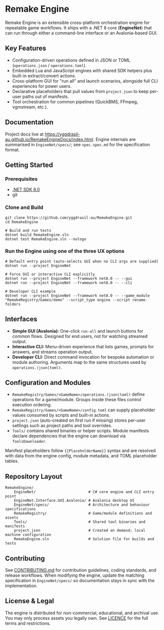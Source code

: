 # Remake Engine

Remake Engine is an extensible cross-platform orchestration engine for repeatable game workflows. It ships with a .NET 8 core (**EngineNet**) that can run through either a command-line interface or an Avalonia-based GUI.

## Key Features
- Configuration-driven operations defined in JSON or TOML (`operations.json` / `operations.toml`).
- Embedded Lua and JavaScript engines with shared SDK helpers plus built-in extract/convert actions.
- Cross-platform GUI for "run all" and launch scenarios, alongside full CLI experiences for power users.
- Declarative placeholders that pull values from `project.json` to keep per-user paths out of manifests.
- Tool orchestration for common pipelines (QuickBMS, FFmpeg, vgmstream, etc.).

## Documentation
Project docs live at <https://yggdrasil-au.github.io/RemakeEngineDocs/index.html>. Engine internals are summarised in `EngineNet/specs/`; see `spec.spec.md` for the specification format.

## Getting Started

### Prerequisites
- [.NET SDK 8.0](https://dotnet.microsoft.com/)
- git

### Clone and Build
```pwsh
git clone https://github.com/yggdrasil-au/RemakeEngine.git
cd RemakeEngine

# Build and run tests
dotnet build RemakeEngine.sln
dotnet test RemakeEngine.sln --nologo
```

### Run the Engine using one of the three UX options
```pwsh
# Default entry point (auto-selects GUI when no CLI args are supplied)
dotnet run --project EngineNet

# Force GUI or interactive CLI explicitly
dotnet run --project EngineNet --framework net8.0 -- --gui
dotnet run --project EngineNet --framework net8.0 -- --cli

# Developer CLI example
dotnet run --project EngineNet --framework net8.0 -- --game_module "RemakeRegistry/Games/demo" --script_type engine --script rename-folders
```

## Interfaces
- **Simple GUI (Avalonia):** One-click `run-all` and launch buttons for common flows. Designed for end users, not for watching streamed output.
- **Interactive CLI:** Menu-driven experience that lists games, prompts for answers, and streams operation output.
- **Developer CLI:** Direct command invocation for bespoke automation or module authoring. Arguments map to the same structures used by `operations.(json|toml)`.

## Configuration and Modules
- `RemakeRegistry/Games/<GameName>/operations.(json|toml)` define operations for a game/module. Groups inside these files control execution ordering.
- `RemakeRegistry/Games/<GameName>/config.toml` can supply placeholder values consumed by scripts and built-in actions.
- `project.json` (auto-created on first run if missing) stores per-user settings such as project paths and tool overrides.
- `Tools/` contains shared binaries or helper scripts. Module manifests declare dependencies that the engine can download via `ToolsDownloader`.

Manifest placeholders follow `{{PlaceholderName}}` syntax and are resolved with data from the engine config, module metadata, and TOML placeholder tables.

## Repository Layout
```text
RemakeEngine/
    EngineNet/                        # C# core engine and CLI entry point
    EngineNet.Interface.GUI.Avalonia/ # Avalonia desktop UI
    EngineNet/specs/                  # Architecture and behaviour specifications
    RemakeRegistry/                   # Game/module definitions and assets
    Tools/                            # Shared tool binaries and manifests
    project.json                      # Created on demand; local machine configuration
    RemakeEngine.sln                  # Solution file for builds and tests
```

## Contributing
See [CONTRIBUTING.md](CONTRIBUTING.md) for contribution guidelines, coding standards, and release workflows. When modifying the engine, update the matching specification in `EngineNet/specs/` so documentation stays in sync with the implementation.

## License & Legal
The engine is distributed for non-commercial, educational, and archival use. You may only process assets you legally own. See [LICENCE](LICENCE) for the full terms and restrictions.
